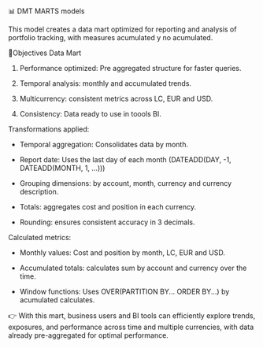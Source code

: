
📊 DMT MARTS models

This model creates a data mart optimized for reporting and analysis of portfolio tracking, with measures acumulated y no acumulated.

🎯Objectives Data Mart

1. Performance optimized: Pre aggregated structure for faster queries.

2. Temporal analysis: monthly and accumulated trends.

3. Multicurrency: consistent metrics across LC, EUR and USD.

4. Consistency: Data ready to use in toools BI.

Transformations applied:

- Temporal aggregation: Consolidates data by month.

- Report date: Uses the last day of each month (DATEADD(DAY, -1, DATEADD(MONTH, 1, ...)))

- Grouping dimensions: by account, month, currency and currency description.

- Totals: aggregates cost and position in each currency.

- Rounding: ensures consistent accuracy in 3 decimals.

Calculated metrics:

- Monthly values: Cost and position by month, LC, EUR and USD.

- Accumulated totals: calculates sum by account and currency over the time.

- Window functions: Uses OVER(PARTITION BY... ORDER BY...) by acumulated calculates.

👉 With this mart, business users and BI tools can efficiently explore trends, exposures, and performance across time and multiple currencies, with data already pre-aggregated for optimal performance.
